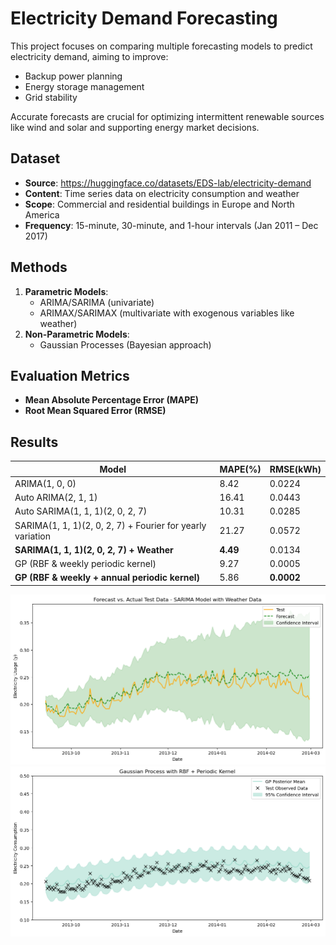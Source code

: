 # Electricity Demand Forecasting

This project focuses on comparing multiple forecasting models to predict electricity demand, aiming to improve:
- Backup power planning
- Energy storage management
- Grid stability

Accurate forecasts are crucial for optimizing intermittent renewable sources like wind and solar and supporting energy market decisions.

## Dataset
- **Source**: https://huggingface.co/datasets/EDS-lab/electricity-demand
- **Content**: Time series data on electricity consumption and weather
- **Scope**: Commercial and residential buildings in Europe and North America
- **Frequency**: 15-minute, 30-minute, and 1-hour intervals (Jan 2011 – Dec 2017)

## Methods
1. **Parametric Models**:
   - ARIMA/SARIMA (univariate)
   - ARIMAX/SARIMAX (multivariate with exogenous variables like weather)
2. **Non-Parametric Models**:
   - Gaussian Processes (Bayesian approach)

## Evaluation Metrics
- **Mean Absolute Percentage Error (MAPE)**
- **Root Mean Squared Error (RMSE)**

## Results

| **Model**                              | **MAPE(%)** | **RMSE(kWh)** |
|----------------------------------------|-------------|---------------|
| ARIMA(1, 0, 0)                         | 8.42        | 0.0224        |
| Auto ARIMA(2, 1, 1)                    | 16.41       | 0.0443        |
| Auto SARIMA(1, 1, 1)(2, 0, 2, 7)       | 10.31       | 0.0285        |
| SARIMA(1, 1, 1)(2, 0, 2, 7) + Fourier for yearly variation | 21.27    | 0.0572        |
| **SARIMA(1, 1, 1)(2, 0, 2, 7) + Weather** | **4.49**    | 0.0134   |
| GP (RBF & weekly periodic kernel)      | 9.27        | 0.0005        |
| **GP (RBF & weekly + annual periodic kernel)** | 5.86        | **0.0002**    |

![SARIMAX with Weather Data](./best%20models/SARIMAX%20w%20weather%20data.png)
![Forecast Plot](./best%20models/GP%20w%20RBF%20and%20weekly%20+%20yearly%20periodic%20kernels.png)



